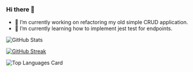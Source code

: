 ### Hi there 👋

<!--
**mustafasaif/mustafasaif** is a ✨ _special_ ✨ repository because its `README.md` (this file) appears on your GitHub profile.

Here are some ideas to get you started:

- 🔭 I’m currently working on ...
- 🌱 I’m currently learning ...
- 👯 I’m looking to collaborate on ...
- 🤔 I’m looking for help with ...
- 💬 Ask me about ...
- 📫 How to reach me: ...
- 😄 Pronouns: ...
- ⚡ Fun fact: ...
-->

- 🔭 I’m currently working on refactoring my old simple CRUD application.
- 🌱 I’m currently learning how to implement jest test for endpoints.

![GitHub Stats](https://github-readme-stats.vercel.app/api?username=mustafasaif&count_private=true&show_icons=true&theme=dracula)

[![GitHub Streak](http://github-readme-streak-stats.herokuapp.com?user=mustafasaif&theme=dracula&date_format=j%20M%5B%20Y%5D&ring=DDDDDD&fire=DD2727)](https://git.io/streak-stats)

![Top Languages Card](https://github-readme-stats.vercel.app/api/top-langs/?username=mustafasaif&theme=dracula&layout=compact)

